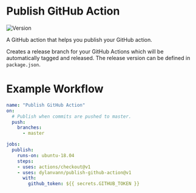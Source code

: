 # Publish GitHub Action

![Version](https://img.shields.io/github/v/release/dylanvann/publish-github-action?style=flat-square)

A GitHub action that helps you publish your GitHub action.

Creates a release branch for your GitHub Actions which will be automatically tagged and released.
The release version can be  defined in `package.json`.

# Example Workflow

```yml
name: "Publish GitHub Action"
on:
  # Publish when commits are pushed to master.
  push:
    branches:    
      - master

jobs:
  publish:
    runs-on: ubuntu-18.04
    steps:
    - uses: actions/checkout@v1
    - uses: dylanvann/publish-github-action@v1
      with:
        github_token: ${{ secrets.GITHUB_TOKEN }}
```
